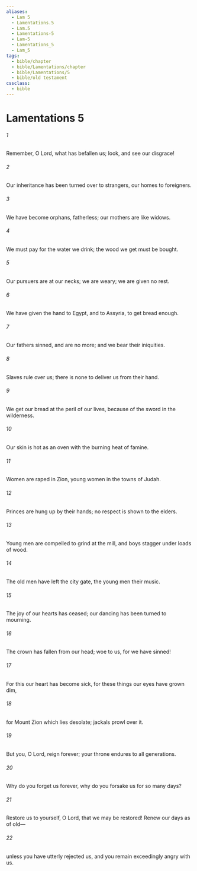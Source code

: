 ```yaml
---
aliases:
  - Lam 5
  - Lamentations.5
  - Lam.5
  - Lamentations-5
  - Lam-5
  - Lamentations_5
  - Lam_5
tags:
  - bible/chapter
  - bible/Lamentations/chapter
  - bible/Lamentations/5
  - bible/old testament
cssclass:
  - bible
---
```


# Lamentations 5

###### 1
Remember, O Lord, what has befallen us; look, and see our disgrace!
###### 2
Our inheritance has been turned over to strangers, our homes to foreigners.
###### 3
We have become orphans, fatherless; our mothers are like widows.
###### 4
We must pay for the water we drink; the wood we get must be bought.
###### 5
Our pursuers are at our necks; we are weary; we are given no rest.
###### 6
We have given the hand to Egypt, and to Assyria, to get bread enough.
###### 7
Our fathers sinned, and are no more;   and we bear their iniquities.
###### 8
Slaves rule over us; there is none to deliver us from their hand.
###### 9
We get our bread at the peril of our lives, because of the sword in the wilderness.
###### 10
Our skin is hot as an oven with the burning heat of famine.
###### 11
Women are raped in Zion, young women in the towns of Judah.
###### 12
Princes are hung up by their hands;   no respect is shown to the elders.
###### 13
Young men are compelled to grind at the mill, and boys stagger under loads of wood.
###### 14
The old men have left the city gate, the young men their music.
###### 15
The joy of our hearts has ceased;   our dancing has been turned to mourning.
###### 16
The crown has fallen from our head; woe to us, for we have sinned!
###### 17
For this our heart has become sick, for these things our eyes have grown dim,
###### 18
for Mount Zion which lies desolate;   jackals prowl over it.
###### 19
But you, O Lord, reign forever; your throne endures to all generations.
###### 20
Why do you forget us forever, why do you forsake us for so many days?
###### 21
Restore us to yourself, O Lord, that we may be restored! Renew our days as of old—
###### 22
unless you have utterly rejected us, and you remain exceedingly angry with us.



